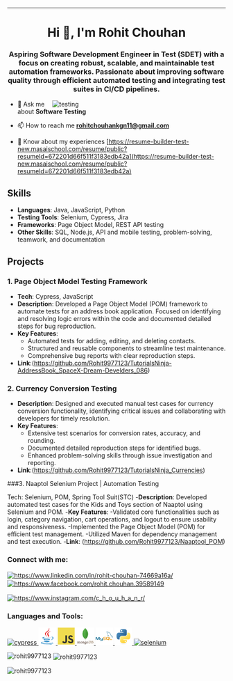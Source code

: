 ***
<h1 align="center">Hi 👋, I'm Rohit Chouhan</h1>
<h3 align="center">Aspiring Software Development Engineer in Test (SDET) with a focus on creating robust, scalable, and maintainable test automation frameworks. Passionate about improving software quality through efficient automated testing and integrating test suites in CI/CD pipelines.</h3>
<img align="right"  alt="testing" width="400" src="https://encrypted-tbn0.gstatic.com/images?q=tbn:ANd9GcTQSQdNnEzrK6Re-ITBMV7v849R7XbFbw3xD85dnH_dY2py9avY8cqFxXA&s">




- 💬 Ask me about **Software Testing**

- 📫 How to reach me **rohitchouhankgn11@gmail.com**

- 📄 Know about my experiences [https://resume-builder-test-new.masaischool.com/resume/public?resumeId=672201d66f511f3183edb42a](https://resume-builder-test-new.masaischool.com/resume/public?resumeId=672201d66f511f3183edb42a)
## Skills

- **Languages**: Java, JavaScript, Python
- **Testing Tools**: Selenium, Cypress, Jira
- **Frameworks**: Page Object Model, REST API testing
- **Other Skills**: SQL, Node.js, API and mobile testing, problem-solving, teamwork, and documentation

## Projects

### 1. Page Object Model Testing Framework
   - **Tech**: Cypress, JavaScript
   - **Description**: Developed a Page Object Model (POM) framework to automate tests for an address book application. Focused on identifying and resolving logic errors within the code and documented detailed steps for bug reproduction.
   - **Key Features**:
     - Automated tests for adding, editing, and deleting contacts.
     - Structured and reusable components to streamline test maintenance.
     - Comprehensive bug reports with clear reproduction steps.
   - **Link**:(https://github.com/Rohit9977123/TutorialsNinja-AddressBook_SpaceX-Dream-Develders_086)

### 2. Currency Conversion Testing
   - **Description**: Designed and executed manual test cases for currency conversion functionality, identifying critical issues and collaborating with developers for timely resolution.
   - **Key Features**:
     - Extensive test scenarios for conversion rates, accuracy, and rounding.
     - Documented detailed reproduction steps for identified bugs.
     - Enhanced problem-solving skills through issue investigation and reporting.
   - **Link**:(https://github.com/Rohit9977123/TutorialsNinja_Currencies)

 ###3. Naaptol Selenium Project | Automation Testing

Tech: Selenium, POM, Spring Tool Suit(STC)
-**Description**: Developed automated test cases for the Kids and Toys section of Naaptol using Selenium and POM.
-**Key Features**:
-Validated core functionalities such as login, category navigation, cart operations, and logout to ensure usability and responsiveness.
-Implemented the Page Object Model (POM) for efficient test management.
-Utilized Maven for dependency management and test execution.
-**Link**: (https://github.com/Rohit9977123/Naaptool_POM)



<h3 align="left">Connect with me:</h3>
<p align="left">
<a href="https://linkedin.com/in/https://www.linkedin.com/in/rohit-chouhan-74669a16a/" target="blank"><img align="center" src="https://raw.githubusercontent.com/rahuldkjain/github-profile-readme-generator/master/src/images/icons/Social/linked-in-alt.svg" alt="https://www.linkedin.com/in/rohit-chouhan-74669a16a/" height="30" width="40" /></a>
<a href="https://fb.com/https://www.facebook.com/rohit.chouhan.39589149" target="blank"><img align="center" src="https://raw.githubusercontent.com/rahuldkjain/github-profile-readme-generator/master/src/images/icons/Social/facebook.svg" alt="https://www.facebook.com/rohit.chouhan.39589149" height="30" width="40" /></a>
  
<a href="https://instagram.com/https://www.instagram.com/c_h_o_u_h_a_n_r/" target="blank"><img align="center" src="https://raw.githubusercontent.com/rahuldkjain/github-profile-readme-generator/master/src/images/icons/Social/instagram.svg" alt="https://www.instagram.com/c_h_o_u_h_a_n_r/" height="30" width="40" /></a>
</p>

<h3 align="left">Languages and Tools:</h3>
<p align="left"> <a href="https://www.cypress.io" target="_blank" rel="noreferrer"> <img src="https://raw.githubusercontent.com/simple-icons/simple-icons/6e46ec1fc23b60c8fd0d2f2ff46db82e16dbd75f/icons/cypress.svg" alt="cypress" width="40" height="40"/> </a> <a href="https://www.java.com" target="_blank" rel="noreferrer"> <img src="https://raw.githubusercontent.com/devicons/devicon/master/icons/java/java-original.svg" alt="java" width="40" height="40"/> </a> <a href="https://developer.mozilla.org/en-US/docs/Web/JavaScript" target="_blank" rel="noreferrer"> <img src="https://raw.githubusercontent.com/devicons/devicon/master/icons/javascript/javascript-original.svg" alt="javascript" width="40" height="40"/> </a> <a href="https://www.mongodb.com/" target="_blank" rel="noreferrer"> <img src="https://raw.githubusercontent.com/devicons/devicon/master/icons/mongodb/mongodb-original-wordmark.svg" alt="mongodb" width="40" height="40"/> </a> <a href="https://www.mysql.com/" target="_blank" rel="noreferrer"> <img src="https://raw.githubusercontent.com/devicons/devicon/master/icons/mysql/mysql-original-wordmark.svg" alt="mysql" width="40" height="40"/> </a> <a href="https://www.python.org" target="_blank" rel="noreferrer"> <img src="https://raw.githubusercontent.com/devicons/devicon/master/icons/python/python-original.svg" alt="python" width="40" height="40"/> </a> <a href="https://www.selenium.dev" target="_blank" rel="noreferrer"> <img src="https://raw.githubusercontent.com/detain/svg-logos/780f25886640cef088af994181646db2f6b1a3f8/svg/selenium-logo.svg" alt="selenium" width="40" height="40"/> </a> </p>

<p><img align="left" src="https://github-readme-stats.vercel.app/api/top-langs?username=rohit9977123&show_icons=true&locale=en&layout=compact" alt="rohit9977123" /></p>

<p>&nbsp;<img align="center" src="https://github-readme-stats.vercel.app/api?username=rohit9977123&show_icons=true&locale=en" alt="rohit9977123" /></p>

<p><img align="center" src="https://github-readme-streak-stats.herokuapp.com/?user=rohit9977123&" alt="rohit9977123" /></p>

